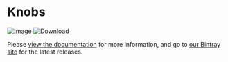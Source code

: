 Knobs
=====

[![image](https://travis-ci.org/oncue/knobs.svg)](https://travis-ci.org/oncue/knobs)  [ ![Download](https://api.bintray.com/packages/oncue/releases/knobs/images/download.svg) ](https://bintray.com/oncue/releases/knobs/_latestVersion)

Please [view the documentation](http://oncue.github.io/knobs/) for more information, and go to [our Bintray site](https://bintray.com/oncue/releases/knobs/) for the latest releases.
